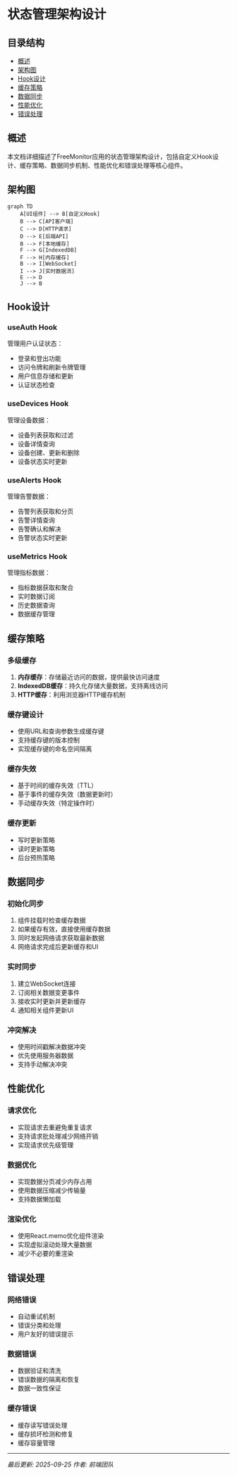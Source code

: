 # 状态管理架构设计

## 目录结构
- [概述](#概述)
- [架构图](#架构图)
- [Hook设计](#hook设计)
- [缓存策略](#缓存策略)
- [数据同步](#数据同步)
- [性能优化](#性能优化)
- [错误处理](#错误处理)

## 概述

本文档详细描述了FreeMonitor应用的状态管理架构设计，包括自定义Hook设计、缓存策略、数据同步机制、性能优化和错误处理等核心组件。

## 架构图

```mermaid
graph TD
    A[UI组件] --> B[自定义Hook]
    B --> C[API客户端]
    C --> D[HTTP请求]
    D --> E[后端API]
    B --> F[本地缓存]
    F --> G[IndexedDB]
    F --> H[内存缓存]
    B --> I[WebSocket]
    I --> J[实时数据流]
    E --> D
    J --> B
```

## Hook设计

### useAuth Hook
管理用户认证状态：
- 登录和登出功能
- 访问令牌和刷新令牌管理
- 用户信息存储和更新
- 认证状态检查

### useDevices Hook
管理设备数据：
- 设备列表获取和过滤
- 设备详情查询
- 设备创建、更新和删除
- 设备状态实时更新

### useAlerts Hook
管理告警数据：
- 告警列表获取和分页
- 告警详情查询
- 告警确认和解决
- 告警状态实时更新

### useMetrics Hook
管理指标数据：
- 指标数据获取和聚合
- 实时数据订阅
- 历史数据查询
- 数据缓存管理

## 缓存策略

### 多级缓存
1. **内存缓存**：存储最近访问的数据，提供最快访问速度
2. **IndexedDB缓存**：持久化存储大量数据，支持离线访问
3. **HTTP缓存**：利用浏览器HTTP缓存机制

### 缓存键设计
- 使用URL和查询参数生成缓存键
- 支持缓存键的版本控制
- 实现缓存键的命名空间隔离

### 缓存失效
- 基于时间的缓存失效（TTL）
- 基于事件的缓存失效（数据更新时）
- 手动缓存失效（特定操作时）

### 缓存更新
- 写时更新策略
- 读时更新策略
- 后台预热策略

## 数据同步

### 初始化同步
1. 组件挂载时检查缓存数据
2. 如果缓存有效，直接使用缓存数据
3. 同时发起网络请求获取最新数据
4. 网络请求完成后更新缓存和UI

### 实时同步
1. 建立WebSocket连接
2. 订阅相关数据变更事件
3. 接收实时更新并更新缓存
4. 通知相关组件更新UI

### 冲突解决
- 使用时间戳解决数据冲突
- 优先使用服务器数据
- 支持手动解决冲突

## 性能优化

### 请求优化
- 实现请求去重避免重复请求
- 支持请求批处理减少网络开销
- 实现请求优先级管理

### 数据优化
- 实现数据分页减少内存占用
- 使用数据压缩减少传输量
- 支持数据懒加载

### 渲染优化
- 使用React.memo优化组件渲染
- 实现虚拟滚动处理大量数据
- 减少不必要的重渲染

## 错误处理

### 网络错误
- 自动重试机制
- 错误分类和处理
- 用户友好的错误提示

### 数据错误
- 数据验证和清洗
- 错误数据的隔离和恢复
- 数据一致性保证

### 缓存错误
- 缓存读写错误处理
- 缓存损坏检测和修复
- 缓存容量管理

---
*最后更新: 2025-09-25*
*作者: 前端团队*
